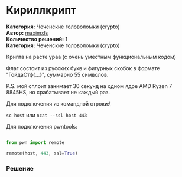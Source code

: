 # Кириллкрипт
**Категория:** Чеченские головоломки (crypto)\
**Автор:** [maximxls](https://t.me/maximxlss)\
**Количество решений:** 1\
**Категория:** Чеченские головоломки (crypto)

Крипта на расте ураа (с очень уместным функциональным кодом)

Флаг состоит из русских букв и фигурных скобок в формате "ГойдаСтф{...}", суммарно 55 символов.

P.S. мой сплоит занимает 30 секунд на одном ядре AMD Ryzen 7 8845HS, но срабатывает не каждый раз.


Для подключения из командной строки:\
`sc host` или  `ncat --ssl host 443`

Для подключения pwntools:
```Python
from pwn import remote
remote(host, 443, ssl=True)
```

### Решение
